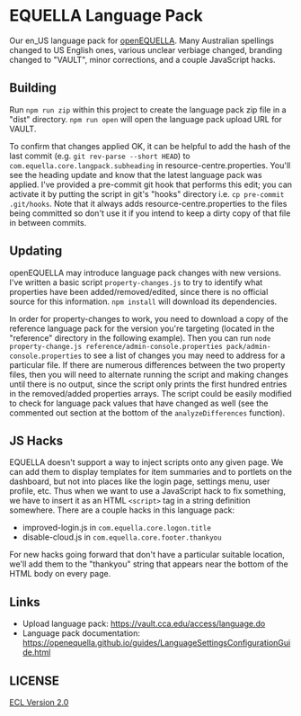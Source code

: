 # EQUELLA Language Pack

Our en_US language pack for [openEQUELLA](https://openequella.github.io/). Many Australian spellings changed to US English ones, various unclear verbiage changed, branding changed to "VAULT", minor corrections, and a couple JavaScript hacks.

## Building

Run `npm run zip` within this project to create the language pack zip file in a "dist" directory. `npm run open` will open the language pack upload URL for VAULT.

To confirm that changes applied OK, it can be helpful to add the hash of the last commit (e.g. `git rev-parse --short HEAD`) to `com.equella.core.langpack.subheading` in resource-centre.properties. You'll see the heading update and know that the latest language pack was applied. I've provided a pre-commit git hook that performs this edit; you can activate it by putting the script in git's "hooks" directory i.e. `cp pre-commit .git/hooks`. Note that it always adds resource-centre.properties to the files being committed so don't use it if you intend to keep a dirty copy of that file in between commits.

## Updating

openEQUELLA may introduce language pack changes with new versions. I've written a basic script `property-changes.js` to try to identify what properties have been added/removed/edited, since there is no official source for this information. `npm install` will download its dependencies.

In order for property-changes to work, you need to download a copy of the reference language pack for the version you're targeting (located in the "reference" directory in the following example). Then you can run `node property-change.js reference/admin-console.properties pack/admin-console.properties` to see a list of changes you may need to address for a particular file. If there are numerous differences between the two property files, then you will need to alternate running the script and making changes until there is no output, since the script only prints the first hundred entries in the removed/added properties arrays. The script could be easily modified to check for language pack values that have changed as well (see the commented out section at the bottom of the `analyzeDifferences` function).

## JS Hacks

EQUELLA doesn't support a way to inject scripts onto any given page. We can add them to display templates for item summaries and to portlets on the dashboard, but not into places like the login page, settings menu, user profile, etc. Thus when we want to use a JavaScript hack to fix something, we have to insert it as an HTML `<script>` tag in a string definition somewhere. There are a couple hacks in this language pack:

- improved-login.js in `com.equella.core.logon.title`
- disable-cloud.js in `com.equella.core.footer.thankyou`

For new hacks going forward that don't have a particular suitable location, we'll add them to the "thankyou" string that appears near the bottom of the HTML body on every page.

## Links

- Upload language pack: https://vault.cca.edu/access/language.do
- Language pack documentation: https://openequella.github.io/guides/LanguageSettingsConfigurationGuide.html

## LICENSE

[ECL Version 2.0](https://opensource.org/licenses/ECL-2.0)
